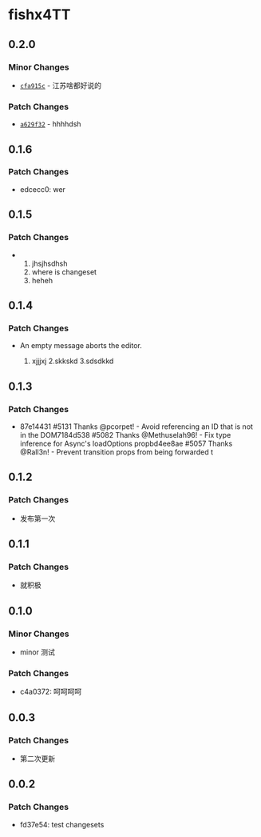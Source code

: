 # fishx4TT

## 0.2.0

### Minor Changes

- [`cfa915c`](https://github.com/momoliyao/study/commit/cfa915cabfea89234d11eeeb42fd1a74247c5728) - 江苏啥都好说的

### Patch Changes

- [`a629f32`](https://github.com/momoliyao/study/commit/a629f3271fb60da45ad70233709660b757546a34) - hhhhdsh

## 0.1.6

### Patch Changes

- edcecc0: wer

## 0.1.5

### Patch Changes

- 1. jhsjhsdhsh
  2. where is changeset
  3. heheh

## 0.1.4

### Patch Changes

- An empty message aborts the editor.

  1. xjjjxj
     2.skkskd
     3.sdsdkkd

## 0.1.3

### Patch Changes

- 87e14431 #5131 Thanks @pcorpet! - Avoid referencing an ID that is not in the DOM7184d538 #5082 Thanks @Methuselah96! - Fix type inference for Async's loadOptions propbd4ee8ae #5057 Thanks @Rall3n! - Prevent transition props from being forwarded t

## 0.1.2

### Patch Changes

- 发布第一次

## 0.1.1

### Patch Changes

- 就积极

## 0.1.0

### Minor Changes

- minor 测试

### Patch Changes

- c4a0372: 呵呵呵呵

## 0.0.3

### Patch Changes

- 第二次更新

## 0.0.2

### Patch Changes

- fd37e54: test changesets
